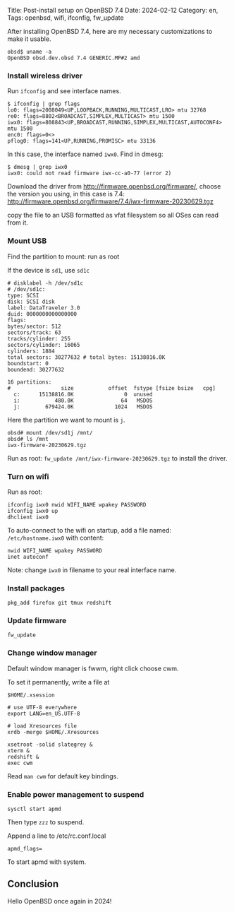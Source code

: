Title: Post-install setup on OpenBSD 7.4
Date: 2024-02-12
Category: en,
Tags: openbsd, wifi, ifconfig, fw_update

After installing OpenBSD 7.4, here are my necessary customizations to make it usable.

```
obsd$ uname -a
OpenBSD obsd.dev.obsd 7.4 GENERIC.MP#2 amd
```

### Install wireless driver
Run `ifconfig` and see interface names.

```
$ ifconfig | grep flags
lo0: flags=2008049<UP,LOOPBACK,RUNNING,MULTICAST,LRO> mtu 32768
re0: flags=8802<BROADCAST,SIMPLEX,MULTICAST> mtu 1500
iwx0: flags=808843<UP,BROADCAST,RUNNING,SIMPLEX,MULTICAST,AUTOCONF4> mtu 1500
enc0: flags=0<>
pflog0: flags=141<UP,RUNNING,PROMISC> mtu 33136
```

In this case, the interface named `iwx0`. Find in dmesg:

```
$ dmesg | grep iwx0 
iwx0: could not read firmware iwx-cc-a0-77 (error 2)
```

Download the driver from <http://firmware.openbsd.org/firmware/>, choose the version you using, in this case is 7.4: <http://firmware.openbsd.org/firmware/7.4/iwx-firmware-20230629.tgz>

copy the file to an USB formatted as vfat filesystem so all OSes can read from it.

### Mount USB
Find the partition to mount: run as root

If the device is `sd1`, use `sd1c`

```
# disklabel -h /dev/sd1c
# /dev/sd1c:                                                            
type: SCSI                                                              
disk: SCSI disk                                                         
label: DataTraveler 3.0                                                 
duid: 0000000000000000
flags:
bytes/sector: 512
sectors/track: 63
tracks/cylinder: 255
sectors/cylinder: 16065
cylinders: 1884
total sectors: 30277632 # total bytes: 15138816.0K
boundstart: 0
boundend: 30277632 

16 partitions:
#                size           offset  fstype [fsize bsize   cpg]
  c:      15138816.0K                0  unused                    
  i:           480.0K               64   MSDOS                    
  j:        679424.0K             1024   MSDOS    
```

Here the partition we want to mount is `j`.

```
obsd# mount /dev/sd1j /mnt/                                            
obsd# ls /mnt
iwx-firmware-20230629.tgz
```

Run as root: `fw_update /mnt/iwx-firmware-20230629.tgz` to install the driver.

### Turn on wifi
Run as root:

```
ifconfig iwx0 nwid WIFI_NAME wpakey PASSWORD
ifconfig iwx0 up
dhclient iwx0
```

To auto-connect to the wifi on startup, add a file named: `/etc/hostname.iwx0` with content:

```
nwid WIFI_NAME wpakey PASSWORD
inet autoconf
```

Note: change `iwx0` in filename to your real interface name.

### Install packages

```
pkg_add firefox git tmux redshift
```

### Update firmware

```
fw_update
```

### Change window manager

Default window manager is fwwm, right click choose cwm.

To set it permanently, write a file at 

`$HOME/.xsession`

```
# use UTF-8 everywhere
export LANG=en_US.UTF-8

# load Xresources file
xrdb -merge $HOME/.Xresources

xsetroot -solid slategrey &
xterm &
redshift &
exec cwm
```

Read `man cwm` for default key bindings.

### Enable power management to suspend
```
sysctl start apmd
```

Then type `zzz` to suspend.

Append a line to /etc/rc.conf.local

```
apmd_flags=
```
To start apmd with system.

## Conclusion
Hello OpenBSD once again in 2024!
